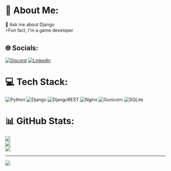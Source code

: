 # 💫 About Me:
💬 Ask me about Django<br>⚡Fun fact, I'm a game developer<br>


## 🌐 Socials:
[![Discord](https://img.shields.io/badge/Discord-%237289DA.svg?logo=discord&logoColor=white)](https://discord.gg/https://discord.gg/4QPjvKavAZ) [![LinkedIn](https://img.shields.io/badge/LinkedIn-%230077B5.svg?logo=linkedin&logoColor=white)](https://linkedin.com/in/dev-ishan) 

# 💻 Tech Stack:
![Python](https://img.shields.io/badge/python-3670A0?style=for-the-badge&logo=python&logoColor=ffdd54) ![Django](https://img.shields.io/badge/django-%23092E20.svg?style=for-the-badge&logo=django&logoColor=white) ![DjangoREST](https://img.shields.io/badge/DJANGO-REST-ff1709?style=for-the-badge&logo=django&logoColor=white&color=ff1709&labelColor=gray) ![Nginx](https://img.shields.io/badge/nginx-%23009639.svg?style=for-the-badge&logo=nginx&logoColor=white) ![Gunicorn](https://img.shields.io/badge/gunicorn-%298729.svg?style=for-the-badge&logo=gunicorn&logoColor=white) ![SQLite](https://img.shields.io/badge/sqlite-%2307405e.svg?style=for-the-badge&logo=sqlite&logoColor=white)
# 📊 GitHub Stats:
![](https://github-readme-stats.vercel.app/api?username=ishan-xy&theme=dark&hide_border=false&include_all_commits=false&count_private=false)<br/>
![](https://github-readme-streak-stats.herokuapp.com/?user=ishan-xy&theme=dark&hide_border=false)<br/>
![](https://github-readme-stats.vercel.app/api/top-langs/?username=ishan-xy&theme=dark&hide_border=false&include_all_commits=false&count_private=false&layout=compact)

---
[![](https://visitcount.itsvg.in/api?id=ishan-xy&icon=0&color=0)](https://visitcount.itsvg.in)

<!-- Proudly created with GPRM ( https://gprm.itsvg.in ) -->

